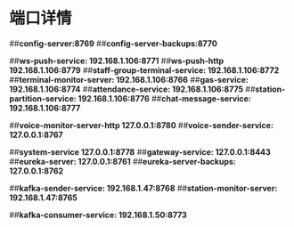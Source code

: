 # 端口详情
 
 ##**config-server:8769**
 ##**config-server-backups:8770**
 
 
 ##**ws-push-service:  192.168.1.106:8771**
 ##**ws-push-http      192.168.1.106:8779**
 ##**staff-group-terminal-service:   192.168.1.106:8772**
  ##**terminal-monitor-server:  192.168.1.106:8766**
 ##**gas-service:          192.168.1.106:8774**
 ##**attendance-service:   192.168.1.106:8775**
 ##**station-partition-service:  192.168.1.106:8776**
 ##**chat-message-service:  192.168.1.106:8777**
 
   
 

 ##**voice-monitor-server-http  127.0.0.1:8780** 
 ##**voice-sender-service:     127.0.0.1:8767**
   
   
   
 ##**system-service            127.0.0.1:8778** 
 ##**gateway-service:          127.0.0.1:8443** 
 ##**eureka-server:            127.0.0.1:8761**
 ##**eureka-server-backups:    127.0.0.1:8762**
 
 
 
 
 
 ##**kafka-sender-service:     192.168.1.47:8768**
 ##**station-monitor-server:   192.168.1.47:8765**
 
 ##**kafka-consumer-service:   192.168.1.50:8773**
 
 
 

 


